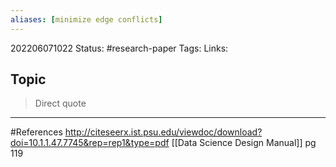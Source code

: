 ```yaml
---
aliases: [minimize edge conflicts]
---
```

202206071022
Status: #research-paper 
Tags: 
Links:
## Topic
>Direct quote


___
#References
http://citeseerx.ist.psu.edu/viewdoc/download?doi=10.1.1.47.7745&rep=rep1&type=pdf
[[Data Science  Design Manual]] pg 119